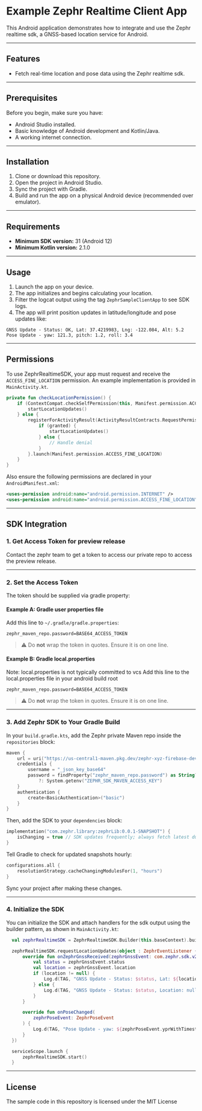 # Example Zephr Realtime Client App

This Android application demonstrates how to integrate and use the Zephr realtime sdk, a GNSS-based location service for Android.

---

## Features

- Fetch real-time location and pose data using the Zephr realtime sdk.

---

## Prerequisites

Before you begin, make sure you have:

- Android Studio installed.
- Basic knowledge of Android development and Kotlin/Java.
- A working internet connection.

---

## Installation

1. Clone or download this repository.
2. Open the project in Android Studio.
3. Sync the project with Gradle.
4. Build and run the app on a physical Android device (recommended over emulator).

---

## Requirements

- **Minimum SDK version:** 31 (Android 12)
- **Minimum Kotlin version:** 2.1.0

---

## Usage

1. Launch the app on your device.
2. The app initializes and begins calculating your location.
3. Filter the logcat output using the tag `ZephrSampleClientApp` to see SDK logs.
4. The app will print position updates in latitude/longitude and pose updates like:

```
GNSS Update - Status: OK, Lat: 37.4219983, Lng: -122.084, Alt: 5.2
Pose Update - yaw: 121.3, pitch: 1.2, roll: 3.4
```

---

## Permissions

To use ZephrRealtimeSDK, your app must request and receive the `ACCESS_FINE_LOCATION` permission. An example implementation is provided in `MainActivity.kt`.

```kotlin
private fun checkLocationPermission() {
    if (ContextCompat.checkSelfPermission(this, Manifest.permission.ACCESS_FINE_LOCATION) == PackageManager.PERMISSION_GRANTED) {
        startLocationUpdates()
    } else {
        registerForActivityResult(ActivityResultContracts.RequestPermission()) { granted ->
            if (granted) {
                startLocationUpdates()
            } else {
                // Handle denial
            }
        }.launch(Manifest.permission.ACCESS_FINE_LOCATION)
    }
}
```

Also ensure the following permissions are declared in your `AndroidManifest.xml`:

```xml
<uses-permission android:name="android.permission.INTERNET" />
<uses-permission android:name="android.permission.ACCESS_FINE_LOCATION" />
```

---

## SDK Integration

### 1. Get Access Token for preview release

Contact the zephr team to get a token to access our private repo to access the preview release.

---

### 2. Set the Access Token

The token should be supplied via gradle property:

#### Example A: Gradle user properties file

Add this line to `~/.gradle/gradle.properties`:

```
zephr_maven_repo.password=BASE64_ACCESS_TOKEN
```

> ⚠️ Do **not** wrap the token in quotes. Ensure it is on one line.

#### Example B: Gradle local.properties

Note: local.properties is not typically committed to vcs
Add this line to the local.properties file in your android build root

```
zephr_maven_repo.password=BASE64_ACCESS_TOKEN
```

> ⚠️ Do **not** wrap the token in quotes. Ensure it is on one line.

---

### 3. Add Zephr SDK to Your Gradle Build

In your `build.gradle.kts`, add the Zephr private Maven repo inside the `repositories` block:

```kotlin
maven {
    url = uri("https://us-central1-maven.pkg.dev/zephr-xyz-firebase-development/maven-repo")
    credentials {
        username = "_json_key_base64"
        password = findProperty("zephr_maven_repo.password") as String?
            ?: System.getenv("ZEPHR_SDK_MAVEN_ACCESS_KEY")
    }
    authentication {
        create<BasicAuthentication>("basic")
    }
}
```

Then, add the SDK to your `dependencies` block:

```kotlin
implementation("com.zephr.library:zephrLib:0.0.1-SNAPSHOT") {
    isChanging = true // SDK updates frequently; always fetch latest during preview.
}
```

Tell Gradle to check for updated snapshots hourly:

```kotlin
configurations.all {
    resolutionStrategy.cacheChangingModulesFor(1, "hours")
}
```

Sync your project after making these changes.

---

### 4. Initialize the SDK

You can initialize the SDK and attach handlers for the sdk output using the builder pattern, as shown in `MainActivity.kt`:

```kotlin
  val zephrRealtimeSDK = ZephrRealtimeSDK.Builder(this.baseContext).build()

  zephrRealtimeSDK.requestLocationUpdates(object : ZephrEventListener {
      override fun onZephrGnssReceived(zephrGnssEvent: com.zephr.sdk.v2.model.ZephrGnssEvent) {
          val status = zephrGnssEvent.status
          val location = zephrGnssEvent.location
          if (location != null) {
              Log.d(TAG, "GNSS Update - Status: $status, Lat: ${location.latitude}, Lng: ${location.longitude}, Alt: ${location.altitude}")
          } else {
              Log.d(TAG, "GNSS Update - Status: $status, Location: null")
          }
      }

      override fun onPoseChanged(
          zephrPoseEvent: ZephrPoseEvent
      ) {
          Log.d(TAG, "Pose Update - yaw: ${zephrPoseEvent.yprWithTimestamp?.first[0]} pitch: ${zephrPoseEvent.yprWithTimestamp?.first[1]} roll: ${zephrPoseEvent.yprWithTimestamp?.first[2]}")
      }
  })

  serviceScope.launch {
      zephrRealtimeSDK.start()
  }
```

---

## License

The sample code in this repository is licensed under the MIT License
